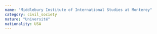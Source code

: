 ```yaml
---
name: "Middlebury Institute of International Studies at Monterey"
category: civil_society
nature: "Université"
nationality: USA
---
```

    